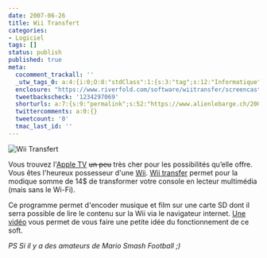 ```yaml
---
date: 2007-06-26
title: Wii Transfert
categories:
- Logiciel
tags: []
status: publish
published: true
meta:
  cocomment_trackall: ''
  _utw_tags_0: a:4:{i:0;O:8:"stdClass":1:{s:3:"tag";s:12:"Informatique";}i:1;O:8:"stdClass":1:{s:3:"tag";s:4:"Jeux";}i:2;O:8:"stdClass":1:{s:3:"tag";s:8:"Logiciel";}i:3;O:8:"stdClass":1:{s:3:"tag";s:3:"Wii";}}
  enclosure: "https://www.riverfold.com/software/wiitransfer/screencasts/overview_2.3.mov\r\n3340513\r\nvideo/quicktime"
  tweetbackscheck: '1234297069'
  shorturls: a:7:{s:9:"permalink";s:52:"https://www.alienlebarge.ch/2007/06/26/wii-transfert/";s:7:"tinyurl";s:25:"https://tinyurl.com/3bmfxr";s:4:"isgd";s:17:"https://is.gd/iNRE";s:5:"bitly";s:20:"https://bit.ly/4l6rta";s:5:"snipr";s:22:"https://snipr.com/bibox";s:5:"snurl";s:22:"https://snurl.com/bibox";s:7:"snipurl";s:24:"https://snipurl.com/bibox";}
  twittercomments: a:0:{}
  tweetcount: '0'
  tmac_last_id: ''
---
```

<img src="https://dlgjp9x71cipk.cloudfront.net/2007/06/wii_transfert.png" alt="Wii Transfert" />

Vous trouvez l'<a href="https://www.apple.com/chfr/appletv/" title="Apple TV">Apple TV</a> <strike>un peu</strike> très cher pour les possibilités qu’elle offre. Vous êtes l'heureux possesseur d'une <a href="https://fr.wii.com/" title="Wii">Wii</a>. <a href="https://www.riverfold.com/software/wiitransfer/" title="Wii Transfer">Wii transfer</a> permet pour la modique somme de 14$ de transformer votre console en lecteur multimédia (mais sans le Wi-Fi).

Ce programme permet d'encoder musique et film sur une carte SD dont il serra possible de lire le contenu sur la Wii via le navigateur internet.
<a href="https://www.riverfold.com/software/wiitransfer/screencasts/overview_2.3.mov" title="Wii Transfer Screencast">Une vidéo</a> vous permet de vous faire une petite idée du fonctionnement de ce soft.

<em>PS
Si il y a des amateurs de Mario Smash Football ;) </em>
